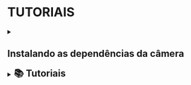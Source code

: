 # TUTORIAIS

<details>
  <summary><h2> Instalando as dependências da câmera </h2></summary>
   Link para instalar as dependencias da câmera (abra em uma nova guia): <a href="https://docs.luxonis.com/software/depthai/manual-install/#Manual%20DepthAI%20installation-Installing%20dependencies">Clique aqui</a>
 
</details>

<!-- Próximo tópico -->

<details>
  <summary><h2 style="display:inline">📚 Tutoriais</h2></summary>

  Após realizar o download e a instalação das dependências da câmera, assim como a instalação correta da OpenCV, já é possível executar alguns exemplos práticos. Esses exemplos podem ser feitos com a câmera OAK-D ou, caso você não possua a câmera no momento, podem ser adaptados para a webcam do notebook ou PC.
  
  Para mais detalhes e assunto aprofundado, esses e mais exemplos podem ser encontrados no site oficial da Luxonis em <a href="https://docs.luxonis.com/">Docs Luxonis</a>.
   
  <details>
    <summary><h3 style="margin-left:20px">#👋 Hello World</h3></summary>

    Esse exemplo pode ser feito na câmera OAK-D ou na câmera do seu Notebook ou PC, se atente a qual opção deve usar:

      <details> 
        <summary><h3 style="margin-left:20px"> ## Notebook </h3></summary>
      </details>
    
  </details>

</details>

